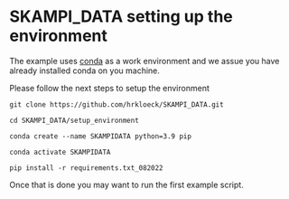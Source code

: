 # SKAMPI_DATA setting up the environment

The example uses [conda](https://docs.conda.io/projects/conda/en/latest/user-guide/install/index.html#) as a work environment and we assue you have
already installed conda on you machine.

Please follow the next steps to setup the environment  

```
git clone https://github.com/hrkloeck/SKAMPI_DATA.git

cd SKAMPI_DATA/setup_environment

conda create --name SKAMPIDATA python=3.9 pip

conda activate SKAMPIDATA

pip install -r requirements.txt_082022
```

Once that is done you may want to run the first example script.
